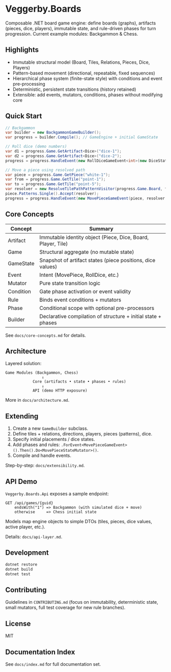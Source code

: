 # Veggerby.Boards

Composable .NET board game engine: define boards (graphs), artifacts (pieces, dice, players), immutable state, and rule-driven phases for turn progression. Current example modules: Backgammon & Chess.

## Highlights

- Immutable structural model (Board, Tiles, Relations, Pieces, Dice, Players)
- Pattern-based movement (directional, repeatable, fixed sequences)
- Hierarchical phase system (finite-state style) with conditions and event pre-processing
- Deterministic, persistent state transitions (history retained)
- Extensible: add events, mutators, conditions, phases without modifying core

## Quick Start

```csharp
// Backgammon
var builder = new BackgammonGameBuilder();
var progress = builder.Compile(); // GameEngine + initial GameState

// Roll dice (demo numbers)
var d1 = progress.Game.GetArtifact<Dice>("dice-1");
var d2 = progress.Game.GetArtifact<Dice>("dice-2");
progress = progress.HandleEvent(new RollDiceGameEvent<int>(new DiceState<int>(d1, 3), new DiceState<int>(d2, 1)));

// Move a piece using resolved path
var piece = progress.Game.GetPiece("white-1");
var from = progress.Game.GetTile("point-1");
var to = progress.Game.GetTile("point-5");
var resolver = new ResolveTilePathPatternVisitor(progress.Game.Board, from, to);
piece.Patterns.Single().Accept(resolver);
progress = progress.HandleEvent(new MovePieceGameEvent(piece, resolver.ResultPath));
```

## Core Concepts

| Concept | Summary |
|---------|---------|
| Artifact | Immutable identity object (Piece, Dice, Board, Player, Tile) |
| Game | Structural aggregate (no mutable state) |
| GameState | Snapshot of artifact states (piece positions, dice values) |
| Event | Intent (MovePiece, RollDice, etc.) |
| Mutator | Pure state transition logic |
| Condition | Gate phase activation or event validity |
| Rule | Binds event conditions + mutators |
| Phase | Conditional scope with optional pre-processors |
| Builder | Declarative compilation of structure + initial state + phases |

See `docs/core-concepts.md` for details.

## Architecture

Layered solution:

```
Game Modules (Backgammon, Chess)
				↓
			Core (artifacts • state • phases • rules)
				↓
			API (demo HTTP exposure)
```

More in `docs/architecture.md`.

## Extending

1. Create a new `GameBuilder` subclass.
2. Define tiles + relations, directions, players, pieces (patterns), dice.
3. Specify initial placements / dice states.
4. Add phases and rules: `.ForEvent<MovePieceGameEvent>().Then().Do<MovePieceStateMutator>()`.
5. Compile and handle events.

Step-by-step: `docs/extensibility.md`.

## API Demo

`Veggerby.Boards.Api` exposes a sample endpoint:

```
GET /api/games/{guid}
	endsWith("1") => Backgammon (with simulated dice + move)
	otherwise     => Chess initial state
```

Models map engine objects to simple DTOs (tiles, pieces, dice values, active player, etc.).

Details: `docs/api-layer.md`.

## Development

```bash
dotnet restore
dotnet build
dotnet test
```

## Contributing

Guidelines in `CONTRIBUTING.md` (focus on immutability, deterministic state, small mutators, full test coverage for new rule branches).

## License

MIT

## Documentation Index

See `docs/index.md` for full documentation set.